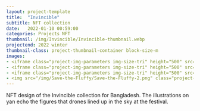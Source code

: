```yaml
---
layout: project-template
title:  "Invincible"
subtitle: NFT collection
date:   2022-01-10 00:59:00
categories: Projects NFT
thumbnail: /img/Invincible/Invincible-thumbnail.webp
projectend: 2022 winter
thumbnail-class: project-thumbnail-container block-size-m
images:
- <iframe class="project-img-parameters img-size-tri" height="500" src="https://player.vimeo.com/video/752154282?h=5fc4e5fcff&amp;badge=0&amp;autopause=0&amp&autoplay=1&loop=0;player_id=0&amp;app_id=58479" frameborder="0" allow="autoplay; fullscreen; picture-in-picture" allowfullscreen title="3.mp4"></iframe>
- <iframe class="project-img-parameters img-size-tri" height="500" src="https://player.vimeo.com/video/748537673?h=02354f10ac&amp;badge=0&amp;autopause=0&amp&autoplay=1&loop=1;player_id=0&amp;app_id=58479" frameborder="0" allow="autoplay; fullscreen; picture-in-picture" allowfullscreen title="3.mp4"></iframe>
- <iframe class="project-img-parameters img-size-tri" height="500" src="https://player.vimeo.com/video/748537673?h=02354f10ac&amp;badge=0&amp;autopause=0&amp&autoplay=1&loop=1;player_id=0&amp;app_id=58479" frameborder="0" allow="autoplay; fullscreen; picture-in-picture" allowfullscreen title="3.mp4"></iframe>
- <img src="/img/Save-the-Fluffy/Save-the-Fluffy-2.png" class="project-img-parameters img-size-full" alt="Safe-the-Fluffy-2">
---
```


NFT design of the Invincible collection for Bangladesh. The illustrations on yan echo the figures that drones lined up in the sky at the festival. 
